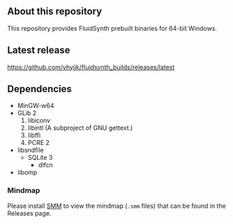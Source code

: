 ## About this repository

This repository provides FluidSynth prebuilt binaries for 64-bit Windows.

## Latest release

<https://github.com/vhyijk/fluidsynth_builds/releases/latest>

## Dependencies

- MinGW-w64
- GLib 2
    1. libiconv
    2. libintl (A subproject of GNU gettext.)
    3. libffi
    4. PCRE 2
- libsndfile
    - SQLite 3
        - dlfcn
- libomp

### Mindmap

Please install [SMM](https://github.com/wanglin2/mind-map) to view the mindmap (`.smm` files) that can be found in the Releases page.
